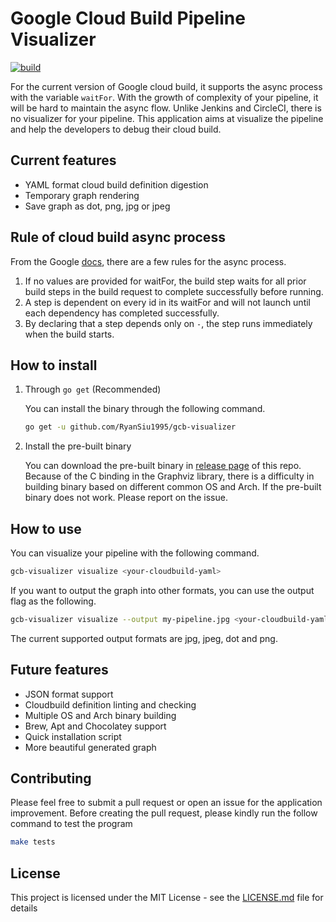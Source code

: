 # Google Cloud Build Pipeline Visualizer

[![build](https://github.com/RyanSiu1995/gcb-visualizer/workflows/Go/badge.svg)](https://github.com/RyanSiu1995/gcb-visualizer/workflows/Go/badge.svg)

For the current version of Google cloud build, it supports the async process with the variable `waitFor`. With the growth of complexity of your pipeline, it will be hard to maintain the async flow. Unlike Jenkins and CircleCI, there is no visualizer for your pipeline. This application aims at visualize the pipeline and help the developers to debug their cloud build.

## Current features
* YAML format cloud build definition digestion
* Temporary graph rendering
* Save graph as dot, png, jpg or jpeg

## Rule of cloud build async process
From the Google [docs](https://cloud.google.com/cloud-build/docs/configuring-builds/configure-build-step-order), there are a few rules for the async process.
1. If no values are provided for waitFor, the build step waits for all prior build steps in the build request to complete successfully before running.
1. A step is dependent on every id in its waitFor and will not launch until each dependency has completed successfully.
1. By declaring that a step depends only on `-`, the step runs immediately when the build starts.

## How to install
1. Through `go get` (Recommended)

   You can install the binary through the following command.
   ```bash
   go get -u github.com/RyanSiu1995/gcb-visualizer
   ```
1. Install the pre-built binary

   You can download the pre-built binary in [release page](https://github.com/RyanSiu1995/gcb-visualizer/releases) of this repo. Because of the C binding in the Graphviz library, there is a difficulty in building binary based on different common OS and Arch. If the pre-built binary does not work. Please report on the issue.

## How to use
You can visualize your pipeline with the following command.
```bash
gcb-visualizer visualize <your-cloudbuild-yaml>
```
If you want to output the graph into other formats, you can use the output flag as the following.
```bash
gcb-visualizer visualize --output my-pipeline.jpg <your-cloudbuild-yaml>
```
The current supported output formats are jpg, jpeg, dot and png.

## Future features
* JSON format support
* Cloudbuild definition linting and checking
* Multiple OS and Arch binary building
* Brew, Apt and Chocolatey support
* Quick installation script
* More beautiful generated graph

## Contributing
Please feel free to submit a pull request or open an issue for the application improvement. Before creating the pull request, please kindly run the follow command to test the program
```bash
make tests
```

## License
This project is licensed under the MIT License - see the [LICENSE.md](./LICENSE.md) file for details
